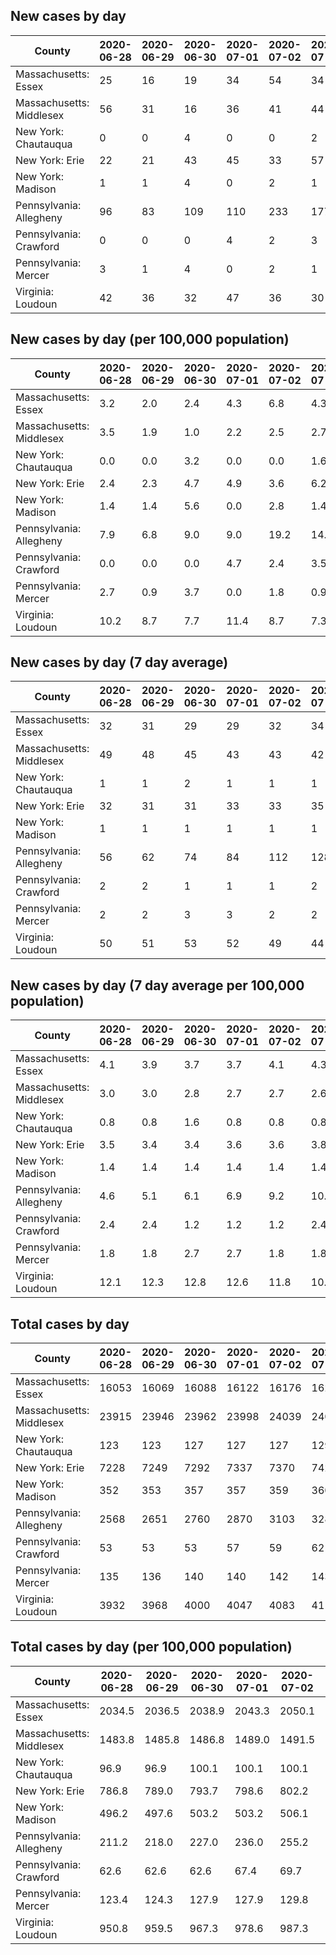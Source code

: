 ## New cases by day

| County | 2020-06-28 | 2020-06-29 | 2020-06-30 | 2020-07-01 | 2020-07-02 | 2020-07-03 | 2020-07-04 |
| --- | --- | --- | --- | --- | --- | --- | --- |
| Massachusetts: Essex | 25 | 16 | 19 | 34 | 54 | 34 |  |
| Massachusetts: Middlesex | 56 | 31 | 16 | 36 | 41 | 44 |  |
| New York: Chautauqua | 0 | 0 | 4 | 0 | 0 | 2 |  |
| New York: Erie | 22 | 21 | 43 | 45 | 33 | 57 |  |
| New York: Madison | 1 | 1 | 4 | 0 | 2 | 1 |  |
| Pennsylvania: Allegheny | 96 | 83 | 109 | 110 | 233 | 177 |  |
| Pennsylvania: Crawford | 0 | 0 | 0 | 4 | 2 | 3 |  |
| Pennsylvania: Mercer | 3 | 1 | 4 | 0 | 2 | 1 |  |
| Virginia: Loudoun | 42 | 36 | 32 | 47 | 36 | 30 |  |

## New cases by day (per 100,000 population)

| County | 2020-06-28 | 2020-06-29 | 2020-06-30 | 2020-07-01 | 2020-07-02 | 2020-07-03 | 2020-07-04 |
| --- | --- | --- | --- | --- | --- | --- | --- |
| Massachusetts: Essex | 3.2 | 2.0 | 2.4 | 4.3 | 6.8 | 4.3 |  |
| Massachusetts: Middlesex | 3.5 | 1.9 | 1.0 | 2.2 | 2.5 | 2.7 |  |
| New York: Chautauqua | 0.0 | 0.0 | 3.2 | 0.0 | 0.0 | 1.6 |  |
| New York: Erie | 2.4 | 2.3 | 4.7 | 4.9 | 3.6 | 6.2 |  |
| New York: Madison | 1.4 | 1.4 | 5.6 | 0.0 | 2.8 | 1.4 |  |
| Pennsylvania: Allegheny | 7.9 | 6.8 | 9.0 | 9.0 | 19.2 | 14.6 |  |
| Pennsylvania: Crawford | 0.0 | 0.0 | 0.0 | 4.7 | 2.4 | 3.5 |  |
| Pennsylvania: Mercer | 2.7 | 0.9 | 3.7 | 0.0 | 1.8 | 0.9 |  |
| Virginia: Loudoun | 10.2 | 8.7 | 7.7 | 11.4 | 8.7 | 7.3 |  |

## New cases by day (7 day average)

| County | 2020-06-28 | 2020-06-29 | 2020-06-30 | 2020-07-01 | 2020-07-02 | 2020-07-03 | 2020-07-04 |
| --- | --- | --- | --- | --- | --- | --- | --- |
| Massachusetts: Essex | 32 | 31 | 29 | 29 | 32 | 34 |  |
| Massachusetts: Middlesex | 49 | 48 | 45 | 43 | 43 | 42 |  |
| New York: Chautauqua | 1 | 1 | 2 | 1 | 1 | 1 |  |
| New York: Erie | 32 | 31 | 31 | 33 | 33 | 35 |  |
| New York: Madison | 1 | 1 | 1 | 1 | 1 | 1 |  |
| Pennsylvania: Allegheny | 56 | 62 | 74 | 84 | 112 | 128 |  |
| Pennsylvania: Crawford | 2 | 2 | 1 | 1 | 1 | 2 |  |
| Pennsylvania: Mercer | 2 | 2 | 3 | 3 | 2 | 2 |  |
| Virginia: Loudoun | 50 | 51 | 53 | 52 | 49 | 44 |  |

## New cases by day (7 day average per 100,000 population)

| County | 2020-06-28 | 2020-06-29 | 2020-06-30 | 2020-07-01 | 2020-07-02 | 2020-07-03 | 2020-07-04 |
| --- | --- | --- | --- | --- | --- | --- | --- |
| Massachusetts: Essex | 4.1 | 3.9 | 3.7 | 3.7 | 4.1 | 4.3 |  |
| Massachusetts: Middlesex | 3.0 | 3.0 | 2.8 | 2.7 | 2.7 | 2.6 |  |
| New York: Chautauqua | 0.8 | 0.8 | 1.6 | 0.8 | 0.8 | 0.8 |  |
| New York: Erie | 3.5 | 3.4 | 3.4 | 3.6 | 3.6 | 3.8 |  |
| New York: Madison | 1.4 | 1.4 | 1.4 | 1.4 | 1.4 | 1.4 |  |
| Pennsylvania: Allegheny | 4.6 | 5.1 | 6.1 | 6.9 | 9.2 | 10.5 |  |
| Pennsylvania: Crawford | 2.4 | 2.4 | 1.2 | 1.2 | 1.2 | 2.4 |  |
| Pennsylvania: Mercer | 1.8 | 1.8 | 2.7 | 2.7 | 1.8 | 1.8 |  |
| Virginia: Loudoun | 12.1 | 12.3 | 12.8 | 12.6 | 11.8 | 10.6 |  |

## Total cases by day

| County | 2020-06-28 | 2020-06-29 | 2020-06-30 | 2020-07-01 | 2020-07-02 | 2020-07-03 | 2020-07-04 |
| --- | --- | --- | --- | --- | --- | --- | --- |
| Massachusetts: Essex | 16053 | 16069 | 16088 | 16122 | 16176 | 16210 |  |
| Massachusetts: Middlesex | 23915 | 23946 | 23962 | 23998 | 24039 | 24083 |  |
| New York: Chautauqua | 123 | 123 | 127 | 127 | 127 | 129 |  |
| New York: Erie | 7228 | 7249 | 7292 | 7337 | 7370 | 7427 |  |
| New York: Madison | 352 | 353 | 357 | 357 | 359 | 360 |  |
| Pennsylvania: Allegheny | 2568 | 2651 | 2760 | 2870 | 3103 | 3280 |  |
| Pennsylvania: Crawford | 53 | 53 | 53 | 57 | 59 | 62 |  |
| Pennsylvania: Mercer | 135 | 136 | 140 | 140 | 142 | 143 |  |
| Virginia: Loudoun | 3932 | 3968 | 4000 | 4047 | 4083 | 4113 |  |

## Total cases by day (per 100,000 population)

| County | 2020-06-28 | 2020-06-29 | 2020-06-30 | 2020-07-01 | 2020-07-02 | 2020-07-03 | 2020-07-04 |
| --- | --- | --- | --- | --- | --- | --- | --- |
| Massachusetts: Essex | 2034.5 | 2036.5 | 2038.9 | 2043.3 | 2050.1 | 2054.4 |  |
| Massachusetts: Middlesex | 1483.8 | 1485.8 | 1486.8 | 1489.0 | 1491.5 | 1494.3 |  |
| New York: Chautauqua | 96.9 | 96.9 | 100.1 | 100.1 | 100.1 | 101.7 |  |
| New York: Erie | 786.8 | 789.0 | 793.7 | 798.6 | 802.2 | 808.4 |  |
| New York: Madison | 496.2 | 497.6 | 503.2 | 503.2 | 506.1 | 507.5 |  |
| Pennsylvania: Allegheny | 211.2 | 218.0 | 227.0 | 236.0 | 255.2 | 269.7 |  |
| Pennsylvania: Crawford | 62.6 | 62.6 | 62.6 | 67.4 | 69.7 | 73.3 |  |
| Pennsylvania: Mercer | 123.4 | 124.3 | 127.9 | 127.9 | 129.8 | 130.7 |  |
| Virginia: Loudoun | 950.8 | 959.5 | 967.3 | 978.6 | 987.3 | 994.6 |  |
